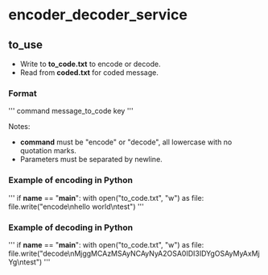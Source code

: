 # encoder_decoder_service

## to_use
* Write to **to_code.txt** to encode or decode.
* Read from **coded.txt** for coded message.

### Format
'''
command
message_to_code
key
'''

Notes:
* **command** must be "encode" or "decode", all lowercase with no quotation marks.
* Parameters must be separated by newline.

### Example of encoding in Python
'''
if __name__ == "__main__":
    with open("to_code.txt", "w") as file:
        file.write("encode\nhello world\ntest")
'''

### Example of decoding in Python
'''
if __name__ == "__main__":
    with open("to_code.txt", "w") as file:
        file.write("decode\nMjggMCAzMSAyNCAyNyA2OSA0IDI3IDYgOSAyMyAxMjYg\ntest")
'''
